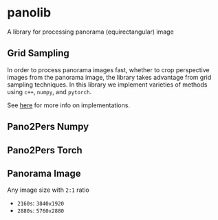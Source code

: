 # panolib

A library for processing panorama (equirectangular) image

## Grid Sampling

In order to process panorama images fast, whether to crop perspective images from the panorama image, the library takes advantage from grid sampling techniques.
In this library we implement varieties of methods using `c++`, `numpy`, and `pytorch`.

See [here](panolib/grid_sample/README.md) for more info on implementations.

## Pano2Pers Numpy

## Pano2Pers Torch

## Panorama Image

Any image size with `2:1` ratio

- `2160s`: `3840x1920`
- `2880s`: `5760x2880`

